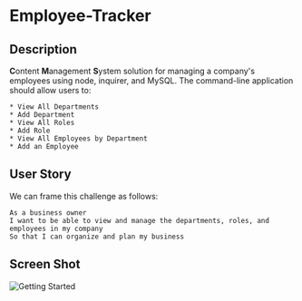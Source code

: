 # Employee-Tracker
## Description

**C**ontent **M**anagement **S**ystem solution for managing a company's employees using node, inquirer, and MySQL. The command-line application should allow users to:

    * View All Departments
    * Add Department
    * View All Roles
    * Add Role
    * View All Employees by Department
    * Add an Employee


## User Story

We can frame this challenge as follows:

```
As a business owner
I want to be able to view and manage the departments, roles, and employees in my company
So that I can organize and plan my business
```

## Screen Shot

![Getting Started](notetaker_screenshot.png)